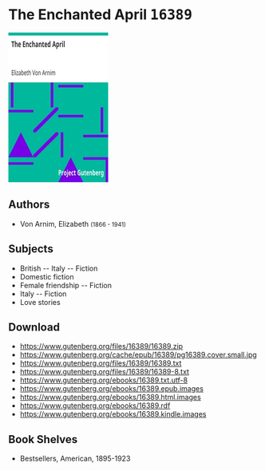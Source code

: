 # The Enchanted April <kbd>16389</kbd>

![](./cover.medium.jpg "")

## Authors


 - Von Arnim, Elizabeth <small>(1866 - 1941)</small>

## Subjects


 - British -- Italy -- Fiction
 - Domestic fiction
 - Female friendship -- Fiction
 - Italy -- Fiction
 - Love stories

## Download


 - https://www.gutenberg.org/files/16389/16389.zip
 - https://www.gutenberg.org/cache/epub/16389/pg16389.cover.small.jpg
 - https://www.gutenberg.org/files/16389/16389.txt
 - https://www.gutenberg.org/files/16389/16389-8.txt
 - https://www.gutenberg.org/ebooks/16389.txt.utf-8
 - https://www.gutenberg.org/ebooks/16389.epub.images
 - https://www.gutenberg.org/ebooks/16389.html.images
 - https://www.gutenberg.org/ebooks/16389.rdf
 - https://www.gutenberg.org/ebooks/16389.kindle.images

## Book Shelves


 - Bestsellers, American, 1895-1923
